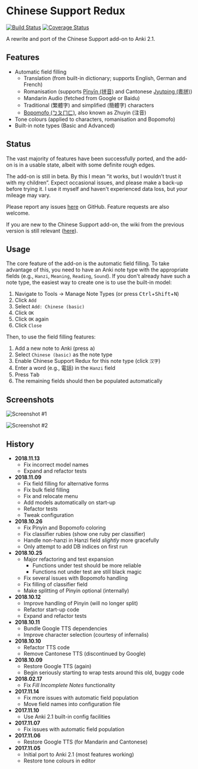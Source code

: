 # Chinese Support Redux

[![Build Status](https://travis-ci.org/luoliyan/chinese-support-redux.svg?branch=master)](https://travis-ci.org/luoliyan/chinese-support-redux) [![Coverage Status](https://coveralls.io/repos/github/luoliyan/chinese-support-redux/badge.svg?branch=master)](https://coveralls.io/github/luoliyan/chinese-support-redux?branch=master)

A rewrite and port of the Chinese Support add-on to Anki 2.1.

## Features

- Automatic field filling
    - Translation (from built-in dictionary; supports English, German and French)
    - Romanisation (supports [Pīnyīn (拼音)](https://en.wikipedia.org/wiki/Pinyin) and Cantonese [Jyutping (粵拼)](https://en.wikipedia.org/wiki/Jyutping))
    - Mandarin Audio (fetched from Google or Baidu)
    - Traditional (繁體字) and simplified (簡體字) characters
    - [Bopomofo (ㄅㄆㄇㄈ)](https://en.wikipedia.org/wiki/Bopomofo), also known as Zhuyin (注音)
- Tone colours (applied to characters, romanisation and Bopomofo)
- Built-in note types (Basic and Advanced)

## Status

The vast majority of features have been successfully ported, and the add-on is in a usable state, albeit with some definite rough edges.

The add-on is still in beta. By this I mean “it works, but I wouldn’t trust it with my children”. Expect occasional issues, and please make a back-up before trying it. I use it myself and haven't experienced data loss, but _your_ mileage may vary.

Please report any issues [here](https://github.com/luoliyan/chinese-support-redux/issues) on GitHub. Feature requests are also welcome.

If you are new to the Chinese Support add-on, the wiki from the previous version is still relevant ([here](https://github.com/ttempe/chinese-support-addon/wiki)).

## Usage

The core feature of the add-on is the automatic field filling. To take advantage of this, you need to have an Anki note type with the appropriate fields (e.g., `Hanzi`, `Meaning`, `Reading`, `Sound`). If you don't already have such a note type, the easiest way to create one is to use the built-in model:

1. Navigate to Tools → Manage Note Types (or press <kbd>Ctrl</kbd>+<kbd>Shift</kbd>+<kbd>N</kbd>)
2. Click `Add`
3. Select `Add: Chinese (basic)`
4. Click `OK`
5. Click `OK` again
6. Click `Close`

Then, to use the field filling features:

1. Add a new note to Anki (press <kbd>a</kbd>)
2. Select `Chinese (basic)` as the note type
3. Enable Chinese Support Redux for this note type (click `汉字`)
4. Enter a word (e.g., 電話) in the `Hanzi` field
5. Press <kbd>Tab</kbd>
6. The remaining fields should then be populated automatically

## Screenshots

![Screenshot #1](https://raw.githubusercontent.com/luoliyan/chinese-support/master/screenshots/add-card.png)

![Screenshot #2](https://raw.githubusercontent.com/luoliyan/chinese-support/master/screenshots/view-card.png)

## History

- **2018.11.13**
    - Fix incorrect model names
    - Expand and refactor tests
- **2018.11.09**
    - Fix field filling for alternative forms
    - Fix bulk field filling
    - Fix and relocate menu
    - Add models automatically on start-up
    - Refactor tests
    - Tweak configuration
- **2018.10.26**
    - Fix Pinyin and Bopomofo coloring
    - Fix classifier rubies (show one ruby per classifier)
    - Handle non-hanzi in Hanzi field _slightly_ more gracefully
    - Only attempt to add DB indices on first run
- **2018.10.25**
    - Major refactoring and test expansion
        - Functions under test should be more reliable
        - Functions not under test are still black magic
    - Fix several issues with Bopomofo handling
    - Fix filling of classifier field
    - Make splitting of Pinyin optional (internally)
- **2018.10.12**
    - Improve handling of Pinyin (will no longer split)
    - Refactor start-up code
    - Expand and refactor tests
- **2018.10.11**
    - Bundle Google TTS dependencies
    - Improve character selection (courtesy of infernalis)
- **2018.10.10**
    - Refactor TTS code
    - Remove Cantonese TTS (discontinued by Google)
- **2018.10.09**
    - Restore Google TTS (again)
    - Begin seriously starting to wrap tests around this old, buggy code
- **2018.02.17**
    - Fix _Fill Incomplete Notes_ functionality
- **2017.11.14**
    - Fix more issues with automatic field population
    - Move field names into configuration file
- **2017.11.10**
    - Use Anki 2.1 built-in config facilities
- **2017.11.07**
    - Fix issues with automatic field population
- **2017.11.06**
    - Restore Google TTS (for Mandarin and Cantonese)
- **2017.11.05**
    - Initial port to Anki 2.1 (most features working)
    - Restore tone colours in editor
